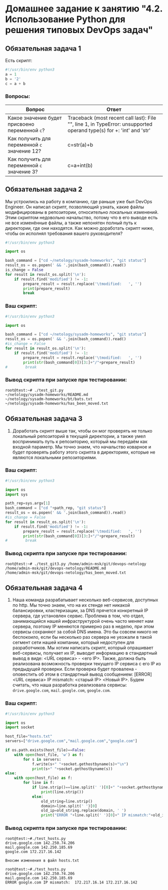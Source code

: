 # Домашнее задание к занятию "4.2. Использование Python для решения типовых DevOps задач"

## Обязательная задача 1

Есть скрипт:
```python
#!/usr/bin/env python3
a = 1
b = '2'
c = a + b
```

### Вопросы:
| Вопрос  | Ответ |
| ------------- | ------------- |
| Какое значение будет присвоено переменной `c`?  | Traceback (most recent call last): File "<stdin>", line 1, in <module> TypeError: unsupported operand type(s) for +: 'int' and 'str'  |
| Как получить для переменной `c` значение 12?  | c=str(a)+b  |
| Как получить для переменной `c` значение 3?  | c=a+int(b)  |

## Обязательная задача 2
Мы устроились на работу в компанию, где раньше уже был DevOps Engineer. Он написал скрипт, позволяющий узнать, какие файлы модифицированы в репозитории, относительно локальных изменений. Этим скриптом недовольно начальство, потому что в его выводе есть не все изменённые файлы, а также непонятен полный путь к директории, где они находятся. Как можно доработать скрипт ниже, чтобы он исполнял требования вашего руководителя?

```python
#!/usr/bin/env python3

import os

bash_command = ["cd ~/netology/sysadm-homeworks", "git status"]
result_os = os.popen(' && '.join(bash_command)).read()
is_change = False
for result in result_os.split('\n'):
    if result.find('modified') != -1:
        prepare_result = result.replace('\tmodified:   ', '')
        print(prepare_result)
        break
```

### Ваш скрипт:
```python
#!/usr/bin/env python3

import os

bash_command = ["cd ~/netology/sysadm-homeworks", "git status"]
result_os = os.popen(' && '.join(bash_command)).read()
#is_change = False
for result in result_os.split('\n'):
    if result.find('modified') != -1:
        prepare_result = result.replace('\tmodified:   ', '')
        print(str(bash_command[0])[3:]+"/"+prepare_result)
#        break

```

### Вывод скрипта при запуске при тестировании:
```
root@test:~# ./test_git.py
~/netology/sysadm-homeworks/README.md
~/netology/sysadm-homeworks/bt/bats.txt
~/netology/sysadm-homeworks/has_been_moved.txt

```

## Обязательная задача 3
1. Доработать скрипт выше так, чтобы он мог проверять не только локальный репозиторий в текущей директории, а также умел воспринимать путь к репозиторию, который мы передаём как входной параметр. Мы точно знаем, что начальство коварное и будет проверять работу этого скрипта в директориях, которые не являются локальными репозиториями.

### Ваш скрипт:
```python
#!/usr/bin/env python3

import os
import sys

path_rep=sys.argv[1]
bash_command = ["cd "+path_rep, "git status"]
result_os = os.popen(' && '.join(bash_command)).read()
#is_change = False
for result in result_os.split('\n'):
    if result.find('modified') != -1:
        prepare_result = result.replace('\tmodified:   ', '')
        print(str(bash_command[0])[3:]+"/"+prepare_result)
#        break


```

### Вывод скрипта при запуске при тестировании:
```
root@test:~# ./test_git3.py /home/admin-msk/git/devops-netology
/home/admin-msk/git/devops-netology/README.md
/home/admin-msk/git/devops-netology/has_been_moved.txt

```

## Обязательная задача 4
1. Наша команда разрабатывает несколько веб-сервисов, доступных по http. Мы точно знаем, что на их стенде нет никакой балансировки, кластеризации, за DNS прячется конкретный IP сервера, где установлен сервис. Проблема в том, что отдел, занимающийся нашей инфраструктурой очень часто меняет нам сервера, поэтому IP меняются примерно раз в неделю, при этом сервисы сохраняют за собой DNS имена. Это бы совсем никого не беспокоило, если бы несколько раз сервера не уезжали в такой сегмент сети нашей компании, который недоступен для разработчиков. Мы хотим написать скрипт, который опрашивает веб-сервисы, получает их IP, выводит информацию в стандартный вывод в виде: <URL сервиса> - <его IP>. Также, должна быть реализована возможность проверки текущего IP сервиса c его IP из предыдущей проверки. Если проверка будет провалена - оповестить об этом в стандартный вывод сообщением: [ERROR] <URL сервиса> IP mismatch: <старый IP> <Новый IP>. Будем считать, что наша разработка реализовала сервисы: `drive.google.com`, `mail.google.com`, `google.com`.

### Ваш скрипт:
```python
#!/usr/bin/env python3

import os
import socket

host_file="hosts.txt"
servers=["drive.google.com","mail.google.com","google.com"]

if os.path.exists(host_file)==False:
    with open(host_file, 'w') as f:
        for s in servers:
            f.write(s+" "+socket.gethostbyname(s)+"\n")
            print(s+" "+socket.gethostbyname(s))
else:
    with open(host_file) as f:
        for line in f:
            if line.strip()==line.split(' ')[0]+" "+socket.gethostbyname(line.split(' ')[0]):
                print(line.strip())
            else:
                old_string=line.strip()
                domain=line.split(' ')[0]
                old_ip=old_string.replace(domain, ' ')
                print("ERROR "+line.split(' ')[0]+" IP mismatch:"+old_ip+" "+socket.gethostbyname(line.split(' ')[0]))

```

### Вывод скрипта при запуске при тестировании:
```
root@test:~#./test_hosts.py
drive.google.com 142.250.74.206
mail.google.com 142.250.185.69
google.com 172.217.16.142

Вносим изменения в файл hosts.txt

root@test:~#./test_hosts.py
drive.google.com 142.250.74.206
mail.google.com 142.250.185.69
ERROR google.com IP mismatch:  172.217.16.14 172.217.16.142

```

